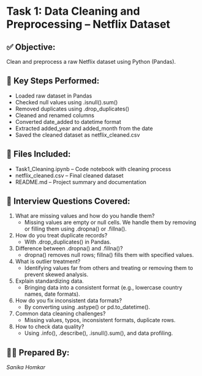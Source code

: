 # Task 1: Data Cleaning and Preprocessing – Netflix Dataset

## ✅ Objective:
Clean and preprocess a raw Netflix dataset using Python (Pandas).

## 📌 Key Steps Performed:
- Loaded raw dataset in Pandas
- Checked null values using .isnull().sum()
- Removed duplicates using .drop_duplicates()
- Cleaned and renamed columns
- Converted date_added to datetime format
- Extracted added_year and added_month from the date
- Saved the cleaned dataset as netflix_cleaned.csv

## 📁 Files Included:
- Task1_Cleaning.ipynb – Code notebook with cleaning process
- netflix_cleaned.csv – Final cleaned dataset
- README.md – Project summary and documentation

## 🧠 Interview Questions Covered:
1. What are missing values and how do you handle them?
   - Missing values are empty or null cells. We handle them by removing or filling them using .dropna() or .fillna().
2. How do you treat duplicate records?
   - With .drop_duplicates() in Pandas.
3. Difference between .dropna() and .fillna()?
   - dropna() removes null rows; fillna() fills them with specified values.
4. What is outlier treatment?
   - Identifying values far from others and treating or removing them to prevent skewed analysis.
5. Explain standardizing data.
   - Bringing data into a consistent format (e.g., lowercase country names, date formats).
6. How do you fix inconsistent data formats?
   - By converting using .astype() or pd.to_datetime().
7. Common data cleaning challenges?
   - Missing values, typos, inconsistent formats, duplicate rows.
8. How to check data quality?
   - Using .info(), .describe(), .isnull().sum(), and data profiling.

## 👩‍💻 Prepared By:
*Sanika Homkar*
